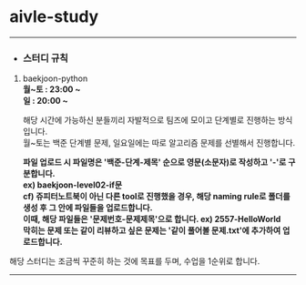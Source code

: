 # aivle-study
***

+ ### 스터디 규칙
1. baekjoon-python               
**월~토 : 23:00 \~                       
일 : 20:00 \~**  
     
                 
      해당 시간에 가능하신 분들끼리 자발적으로 팀즈에 모이고 단계별로 진행하는 방식입니다.               
      월~토는 백준 단계별 문제, 일요일에는 따로 알고리즘 문제를 선별해서 진행합니다.
         
      **파일 업로드 시 파일명은 '백준-단계-제목' 순으로 영문(소문자)로 작성하고 '-'로 구분합니다.               
      ex) baekjoon-level02-if문               
      cf) 쥬피터노트북이 아닌 다른 tool로 진행했을 경우, 해당 naming rule로 폴더를 생성 후 그 안에 파일들을 업로드합니다.               
      이때, 해당 파일들은 '문제번호-문제제목'으로 합니다. ex) 2557-HelloWorld               
      막히는 문제 또는 같이 리뷰하고 싶은 문제는 '같이 풀어볼 문제.txt'에 추가하여 업로드합니다.**               
  
해당 스터디는 조금씩 꾸준히 하는 것에 목표를 두며, 수업을 1순위로 합니다.
***

